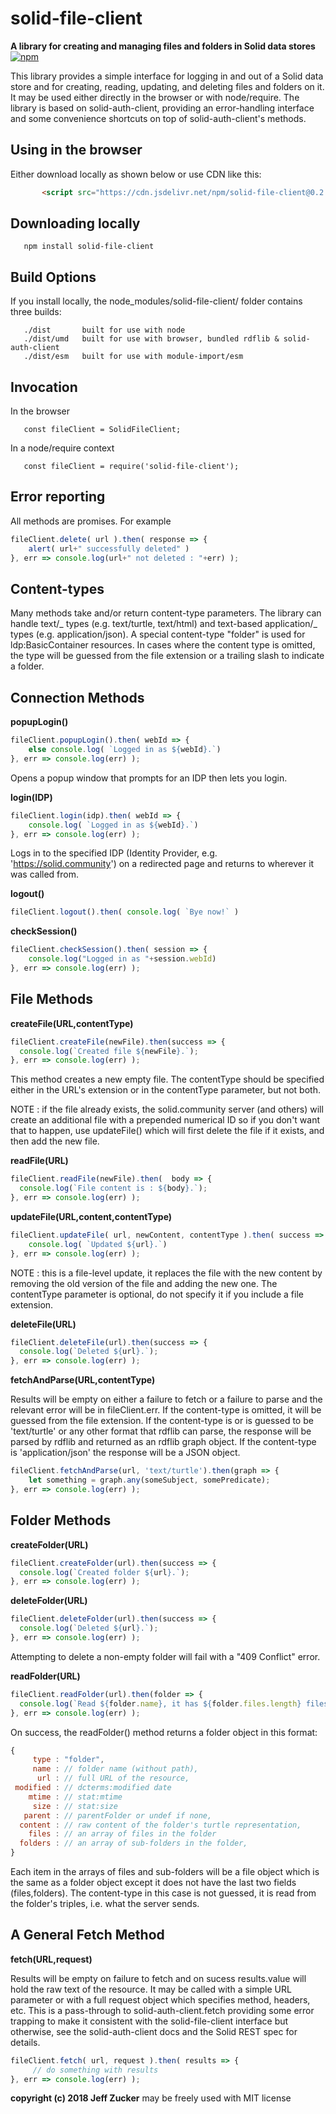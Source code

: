# solid-file-client

**A library for creating and managing files and folders in Solid data stores**
<br><a href="http://badge.fury.io/js/solid-file-client">![npm](https://badge.fury.io/js/solid-file-client.svg)</a>

This library provides a simple interface for logging in and out of a
Solid data store and for creating, reading, updating, and deleting
files and folders on it. It may be used either directly in the browser or
with node/require. The library is based on solid-auth-client, providing
an error-handling interface and some convenience shortcuts on
top of solid-auth-client's methods.

## Using in the browser

Either download locally as shown below or use CDN like this:

```HTML
       <script src="https://cdn.jsdelivr.net/npm/solid-file-client@0.2.0/dist/umd/solid-file-client.bundle.js"></script>
```

## Downloading locally

       npm install solid-file-client

## Build Options

If you install locally, the node_modules/solid-file-client/ folder contains three builds:

       ./dist       built for use with node
       ./dist/umd   built for use with browser, bundled rdflib & solid-auth-client
       ./dist/esm   built for use with module-import/esm

## Invocation

In the browser

       const fileClient = SolidFileClient;

In a node/require context

       const fileClient = require('solid-file-client');

## Error reporting

All methods are promises. For example
```javascript
fileClient.delete( url ).then( response => {
    alert( url+" successfully deleted" )
}, err => console.log(url+" not deleted : "+err) );
```

## Content-types

Many methods take and/or return content-type parameters. The library can
handle text/_ types (e.g. text/turtle, text/html) and text-based application/_ types (e.g. application/json). A special content-type "folder" is
used for ldp:BasicContainer resources. In cases where the content type is
omitted, the type will be guessed from the file extension or a trailing
slash to indicate a folder.

## Connection Methods

**popupLogin()**

```javascript
fileClient.popupLogin().then( webId => {
    else console.log( `Logged in as ${webId}.`)
}, err => console.log(err) );
```

Opens a popup window that prompts for an IDP then lets you login.

**login(**IDP**)**<br>

```javascript
fileClient.login(idp).then( webId => {
    console.log( `Logged in as ${webId}.`)
}, err => console.log(err) );
```

Logs in to the specified IDP (Identity Provider, e.g. 'https://solid.community') on a redirected page and returns to wherever it was called from.

**logout()**

```javascript
fileClient.logout().then( console.log( `Bye now!` )
```

**checkSession()**

```javascript
fileClient.checkSession().then( session => {
    console.log("Logged in as "+session.webId)
}, err => console.log(err) );
```

## File Methods

**createFile(**URL,contentType**)**

```javascript
fileClient.createFile(newFile).then(success => {
  console.log(`Created file ${newFile}.`);
}, err => console.log(err) );

```

This method creates a new empty file.
The contentType should be specified either in the URL's extension or in
the contentType parameter, but not both.

NOTE : if the file already exists, the solid.community server (and others) will create an additional file with a prepended numerical ID so if you don't want that to happen, use updateFile() which will first delete the file if it exists, and then add the new file.

**readFile(**URL**)**

```javascript
fileClient.readFile(newFile).then(  body => {
  console.log(`File content is : ${body}.`);
}, err => console.log(err) );
```

**updateFile(**URL,content,contentType**)**

```javascript
fileClient.updateFile( url, newContent, contentType ).then( success => {
    console.log( `Updated ${url}.`)
}, err => console.log(err) );
```
NOTE : this is a file-level update, it replaces the file with the new content by removing the old version of the file and adding the new one.  The contentType parameter is optional, do not specify it if you include a file extension.

**deleteFile(**URL**)**

```javascript
fileClient.deleteFile(url).then(success => {
  console.log(`Deleted ${url}.`);
}, err => console.log(err) );
```

**fetchAndParse(**URL,contentType**)**

Results will be empty on either a failure to fetch or a failure to parse
and the relevant error will be in fileClient.err. If the content-type is
omitted, it will be guessed from the file extension. If the content-type
is or is guessed to be 'text/turtle' or any other format that rdflib can
parse, the response will be parsed by rdflib and returned as an rdflib
graph object. If the content-type is 'application/json' the response will
be a JSON object.

```javascript
fileClient.fetchAndParse(url, 'text/turtle').then(graph => {
    let something = graph.any(someSubject, somePredicate);
}, err => console.log(err) );
```

## Folder Methods

**createFolder(**URL**)**<br>

```javascript
fileClient.createFolder(url).then(success => {
  console.log(`Created folder ${url}.`);
}, err => console.log(err) );
```

**deleteFolder(**URL**)**

```javascript
fileClient.deleteFolder(url).then(success => {
  console.log(`Deleted ${url}.`);
}, err => console.log(err) );
```

Attempting to delete a non-empty folder will fail with a "409 Conflict"
error.

**readFolder(**URL**)**

```javascript
fileClient.readFolder(url).then(folder => {
  console.log(`Read ${folder.name}, it has ${folder.files.length} files.`);
}, err => console.log(err) );
```

On success, the readFolder() method returns a folder object in this format:

```javascript
{
     type : "folder",
     name : // folder name (without path),
      url : // full URL of the resource,
 modified : // dcterms:modified date
    mtime : // stat:mtime
     size : // stat:size
   parent : // parentFolder or undef if none,
  content : // raw content of the folder's turtle representation,
    files : // an array of files in the folder
  folders : // an array of sub-folders in the folder,
}
```

Each item in the arrays of files and sub-folders will be a file object
which is the same as a folder object except it does not have the
last two fields (files,folders). The content-type in this
case is not guessed, it is read from the folder's triples, i.e. what the
server sends.

## A General Fetch Method

**fetch(**URL,request**)**

Results will be empty on failure to fetch and on sucess results.value will
hold the raw text of the resource. It may be called with a simple URL
parameter or with a full request object which specifies method, headers, etc.
This is a pass-through to solid-auth-client.fetch providing some error
trapping to make it consistent with the solid-file-client interface but
otherwise, see the solid-auth-client docs and the Solid REST spec for
details.

```javascript
fileClient.fetch( url, request ).then( results => {
     // do something with results
}, err => console.log(err) );
```

**copyright (c) 2018 Jeff Zucker** may be freely used with MIT license
